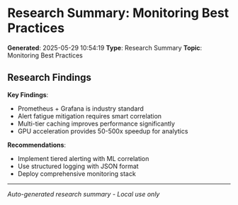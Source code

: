 # Research Summary: Monitoring Best Practices

**Generated**: 2025-05-29 10:54:19
**Type**: Research Summary
**Topic**: Monitoring Best Practices

## Research Findings

**Key Findings**:
- Prometheus + Grafana is industry standard
- Alert fatigue mitigation requires smart correlation
- Multi-tier caching improves performance significantly
- GPU acceleration provides 50-500x speedup for analytics

**Recommendations**:
- Implement tiered alerting with ML correlation
- Use structured logging with JSON format
- Deploy comprehensive monitoring stack

---
*Auto-generated research summary - Local use only*
